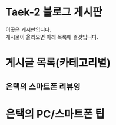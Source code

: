 # Taek-2 블로그 게시판

이곳은 게시판입니다.  
게시물이 올라오면 아래 목록에 뜰것입니다.

# 게시글 목록(카테고리별)

## 은택의 스마트폰 리뷰잉



# 은택의 PC/스마트폰 팁

